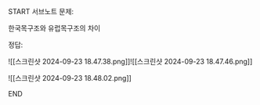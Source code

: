 START
서브노트
문제:

한국목구조와 유럽목구조의 차이 

정답:

![[스크린샷 2024-09-23 18.47.38.png]]![[스크린샷 2024-09-23 18.47.46.png]]

![[스크린샷 2024-09-23 18.48.02.png]]
<!--ID: 1727230729524-->
END